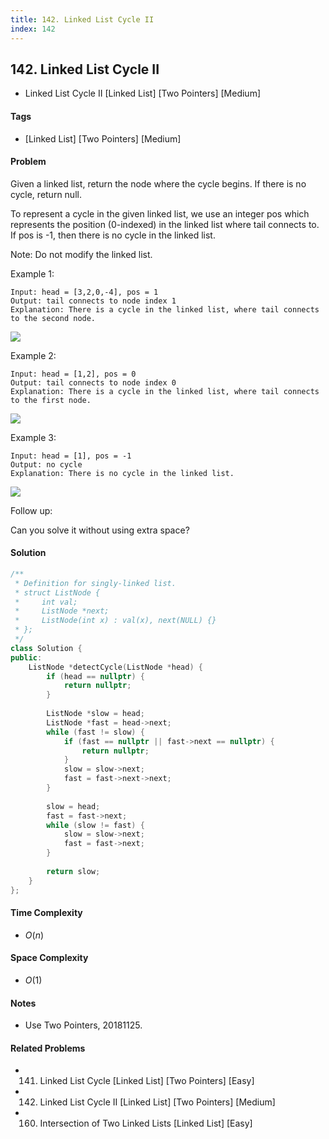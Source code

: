```yaml
---
title: 142. Linked List Cycle II
index: 142
---
```


## 142. Linked List Cycle II
- Linked List Cycle II [Linked List] [Two Pointers] [Medium]

#### Tags
- [Linked List] [Two Pointers] [Medium]

#### Problem
Given a linked list, return the node where the cycle begins. If there is no cycle, return null.

To represent a cycle in the given linked list, we use an integer pos which represents the position (0-indexed) in the linked list where tail connects to. If pos is -1, then there is no cycle in the linked list.

Note: Do not modify the linked list.

Example 1:

    Input: head = [3,2,0,-4], pos = 1
    Output: tail connects to node index 1
    Explanation: There is a cycle in the linked list, where tail connects to the second node.

![](https://assets.leetcode.com/uploads/2018/12/07/circularlinkedlist.png)

Example 2:

    Input: head = [1,2], pos = 0
    Output: tail connects to node index 0
    Explanation: There is a cycle in the linked list, where tail connects to the first node.

![](https://assets.leetcode.com/uploads/2018/12/07/circularlinkedlist_test2.png)

Example 3:

    Input: head = [1], pos = -1
    Output: no cycle
    Explanation: There is no cycle in the linked list.

![](https://assets.leetcode.com/uploads/2018/12/07/circularlinkedlist_test3.png)

Follow up:

Can you solve it without using extra space?

#### Solution
``` C++
/**
 * Definition for singly-linked list.
 * struct ListNode {
 *     int val;
 *     ListNode *next;
 *     ListNode(int x) : val(x), next(NULL) {}
 * };
 */
class Solution {
public:
    ListNode *detectCycle(ListNode *head) {
        if (head == nullptr) {
            return nullptr;
        }
        
        ListNode *slow = head;
        ListNode *fast = head->next;
        while (fast != slow) {
            if (fast == nullptr || fast->next == nullptr) {
                return nullptr;
            }
            slow = slow->next;
            fast = fast->next->next;
        }
        
        slow = head;
        fast = fast->next;
        while (slow != fast) {
            slow = slow->next;
            fast = fast->next;
        }
        
        return slow;
    }
};
```

#### Time Complexity
- $O(n)$

#### Space Complexity
- $O(1)$

#### Notes
- Use Two Pointers, 20181125.

#### Related Problems
- 141. Linked List Cycle [Linked List] [Two Pointers] [Easy]
- 142. Linked List Cycle II [Linked List] [Two Pointers] [Medium]
- 160. Intersection of Two Linked Lists [Linked List] [Easy]
